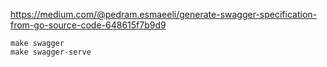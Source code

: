 https://medium.com/@pedram.esmaeeli/generate-swagger-specification-from-go-source-code-648615f7b9d9

```
make swagger
make swagger-serve
```